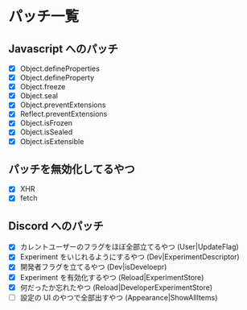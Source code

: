 # パッチ一覧

## Javascript へのパッチ

- [x] Object.defineProperties
- [x] Object.defineProperty
- [x] Object.freeze
- [x] Object.seal
- [x] Object.preventExtensions
- [x] Reflect.preventExtensions
- [x] Object.isFrozen
- [x] Object.isSealed
- [x] Object.isExtensible

## パッチを無効化してるやつ

- [x] XHR
- [x] fetch

## Discord へのパッチ

- [x] カレントユーザーのフラグをほぼ全部立てるやつ (User|UpdateFlag)
- [x] Experiment をいじれるようにするやつ (Dev|ExperimentDescriptor)
- [x] 開発者フラグを立てるやつ (Dev|isDeveloepr)
- [x] Experiment を有効化するやつ (Reload|ExperimentStore)
- [x] 何だったか忘れたやつ (Reload|DeveloperExperimentStore)
- [ ] 設定の UI のやつで全部出すやつ (Appearance|ShowAllItems)
